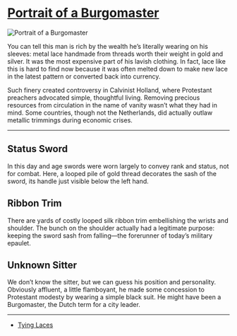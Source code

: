 # [Portrait of a Burgomaster](http://artstories.artsmia.org/#/o/537)
![Portrait of a Burgomaster](http://api.artsmia.org/images/537/large.jpg)

You can tell this man is rich by the wealth he’s literally wearing on his sleeves: metal lace handmade from threads worth their weight in gold and silver. It was the most expensive part of his lavish clothing. In fact, lace like this is hard to find now because it was often melted down to make new lace in the latest pattern or converted back into currency.

Such finery created controversy in Calvinist Holland, where Protestant preachers advocated simple, thoughtful living. Removing precious resources from circulation in the name of vanity wasn’t what they had in mind. Some countries, though not the Netherlands, did actually outlaw metallic trimmings during economic crises.

---

## Status Sword

In this day and age swords were worn largely to convey rank and status, not for combat. Here, a looped pile of gold thread decorates the sash of the sword, its handle just visible below the left hand.

## Ribbon Trim

There are yards of costly looped silk ribbon trim embellishing the wrists and shoulder. The bunch on the shoulder actually had a legitimate purpose: keeping the sword sash from falling—the forerunner of today’s military epaulet.

## Unknown Sitter

We don’t know the sitter, but we can guess his position and personality. Obviously affluent, a little flamboyant, he made some concession to Protestant modesty by wearing a simple black suit. He might have been a Burgomaster, the Dutch term for a city leader.

---

* [Tying Laces](../stories/tying-laces.md)
